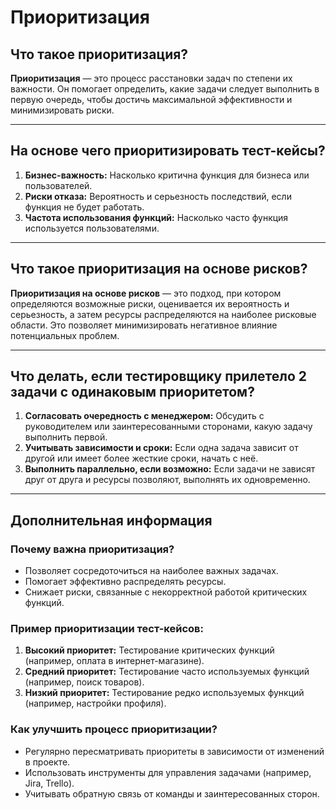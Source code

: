 # Приоритизация 

## Что такое приоритизация?
**Приоритизация** — это процесс расстановки задач по степени их важности. Он помогает определить, какие задачи следует выполнить в первую очередь, чтобы достичь максимальной эффективности и минимизировать риски.

---

## На основе чего приоритизировать тест-кейсы?
1. **Бизнес-важность:** Насколько критична функция для бизнеса или пользователей.
2. **Риски отказа:** Вероятность и серьезность последствий, если функция не будет работать.
3. **Частота использования функций:** Насколько часто функция используется пользователями.

---

## Что такое приоритизация на основе рисков?
**Приоритизация на основе рисков** — это подход, при котором определяются возможные риски, оценивается их вероятность и серьезность, а затем ресурсы распределяются на наиболее рисковые области. Это позволяет минимизировать негативное влияние потенциальных проблем.

---

## Что делать, если тестировщику прилетело 2 задачи с одинаковым приоритетом?
1. **Согласовать очередность с менеджером:** Обсудить с руководителем или заинтересованными сторонами, какую задачу выполнить первой.
2. **Учитывать зависимости и сроки:** Если одна задача зависит от другой или имеет более жесткие сроки, начать с неё.
3. **Выполнить параллельно, если возможно:** Если задачи не зависят друг от друга и ресурсы позволяют, выполнять их одновременно.

---

## Дополнительная информация
### Почему важна приоритизация?
- Позволяет сосредоточиться на наиболее важных задачах.
- Помогает эффективно распределять ресурсы.
- Снижает риски, связанные с некорректной работой критических функций.

### Пример приоритизации тест-кейсов:
1. **Высокий приоритет:** Тестирование критических функций (например, оплата в интернет-магазине).
2. **Средний приоритет:** Тестирование часто используемых функций (например, поиск товаров).
3. **Низкий приоритет:** Тестирование редко используемых функций (например, настройки профиля).

### Как улучшить процесс приоритизации?
- Регулярно пересматривать приоритеты в зависимости от изменений в проекте.
- Использовать инструменты для управления задачами (например, Jira, Trello).
- Учитывать обратную связь от команды и заинтересованных сторон.
